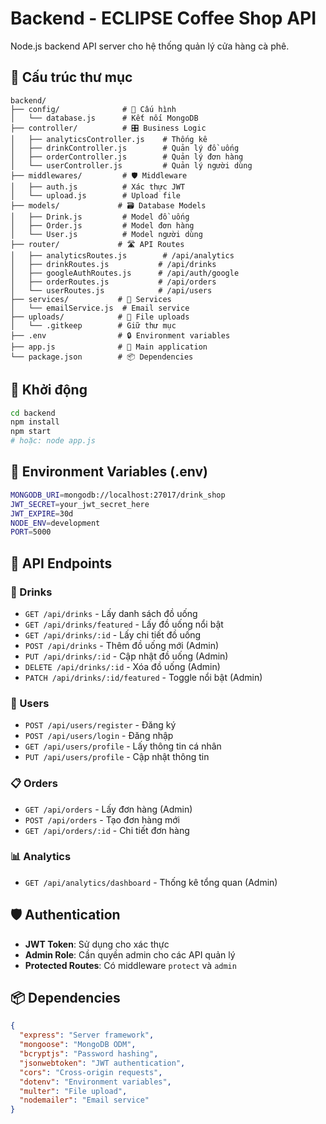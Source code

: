 # Backend - ECLIPSE Coffee Shop API

Node.js backend API server cho hệ thống quản lý cửa hàng cà phê.

## 📂 Cấu trúc thư mục

```
backend/
├── config/              # 🔧 Cấu hình
│   └── database.js      # Kết nối MongoDB
├── controller/          # 🎛️ Business Logic
│   ├── analyticsController.js    # Thống kê
│   ├── drinkController.js        # Quản lý đồ uống
│   ├── orderController.js        # Quản lý đơn hàng  
│   └── userController.js         # Quản lý người dùng
├── middlewares/         # 🛡️ Middleware
│   ├── auth.js          # Xác thực JWT
│   └── upload.js        # Upload file
├── models/             # 🗃️ Database Models
│   ├── Drink.js         # Model đồ uống
│   ├── Order.js         # Model đơn hàng
│   └── User.js          # Model người dùng
├── router/             # 🛣️ API Routes
│   ├── analyticsRoutes.js        # /api/analytics
│   ├── drinkRoutes.js           # /api/drinks
│   ├── googleAuthRoutes.js      # /api/auth/google
│   ├── orderRoutes.js           # /api/orders
│   └── userRoutes.js            # /api/users
├── services/           # 🔧 Services
│   └── emailService.js  # Email service
├── uploads/            # 📁 File uploads
│   └── .gitkeep        # Giữ thư mục
├── .env                # 🔒 Environment variables
├── app.js              # 🚀 Main application
└── package.json        # 📦 Dependencies
```

## 🚀 Khởi động

```bash
cd backend
npm install
npm start
# hoặc: node app.js
```

## 🔧 Environment Variables (.env)

```bash
MONGODB_URI=mongodb://localhost:27017/drink_shop
JWT_SECRET=your_jwt_secret_here
JWT_EXPIRE=30d
NODE_ENV=development
PORT=5000
```

## 📡 API Endpoints

### 🥤 Drinks
- `GET /api/drinks` - Lấy danh sách đồ uống
- `GET /api/drinks/featured` - Lấy đồ uống nổi bật
- `GET /api/drinks/:id` - Lấy chi tiết đồ uống
- `POST /api/drinks` - Thêm đồ uống mới (Admin)
- `PUT /api/drinks/:id` - Cập nhật đồ uống (Admin)
- `DELETE /api/drinks/:id` - Xóa đồ uống (Admin)
- `PATCH /api/drinks/:id/featured` - Toggle nổi bật (Admin)

### 👤 Users
- `POST /api/users/register` - Đăng ký
- `POST /api/users/login` - Đăng nhập
- `GET /api/users/profile` - Lấy thông tin cá nhân
- `PUT /api/users/profile` - Cập nhật thông tin

### 📋 Orders
- `GET /api/orders` - Lấy đơn hàng (Admin)
- `POST /api/orders` - Tạo đơn hàng mới
- `GET /api/orders/:id` - Chi tiết đơn hàng

### 📊 Analytics
- `GET /api/analytics/dashboard` - Thống kê tổng quan (Admin)

## 🛡️ Authentication

- **JWT Token**: Sử dụng cho xác thực
- **Admin Role**: Cần quyền admin cho các API quản lý
- **Protected Routes**: Có middleware `protect` và `admin`

## 📦 Dependencies

```json
{
  "express": "Server framework",
  "mongoose": "MongoDB ODM", 
  "bcryptjs": "Password hashing",
  "jsonwebtoken": "JWT authentication",
  "cors": "Cross-origin requests",
  "dotenv": "Environment variables",
  "multer": "File upload",
  "nodemailer": "Email service"
}
```
